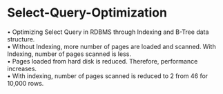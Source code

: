 # Select-Query-Optimization

• Optimizing Select Query in RDBMS through Indexing and B-Tree data structure. <br>
• Without Indexing, more number of pages are loaded and scanned. With Indexing, number of pages scanned is less. <br>
• Pages loaded from hard disk is reduced. Therefore, performance increases. <br>
• With indexing, number of pages scanned is reduced to 2 from 46 for 10,000 rows. <br>

